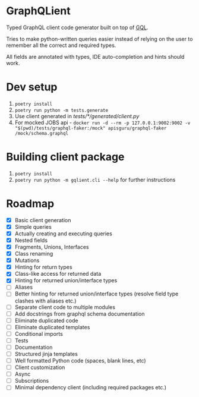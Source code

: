 # GraphQLient
Typed GraphQL client code generator built on top of [GQL](https://github.com/graphql-python/gql).

Tries to make python-written queries easier instead of relying on the user to remember all the correct and required types.

All fields are annotated with types, IDE auto-completion and hints should work.

# Dev setup
1. `poetry install`
2. `poetry run python -m tests.generate`
3. Use client generated in *tests/\*/generated/client.py*
4. For mocked JOBS api - `docker run -d --rm -p 127.0.0.1:9002:9002 -v "$(pwd)/tests/graphql-faker:/mock" apisguru/graphql-faker /mock/schema.graphql`

# Building client package

1. `poetry install`
2. `poetry run python -m gqlient.cli --help` for further instructions

# Roadmap
- [x] Basic client generation
- [x] Simple queries
- [x] Actually creating and executing queries
- [x] Nested fields
- [x] Fragments, Unions, Interfaces
- [x] Class renaming
- [x] Mutations
- [x] Hinting for return types
- [x] Class-like access for returned data
- [x] Hinting for returned union/interface types
- [ ] Aliases
- [ ] Better hinting for returned union/interface types (resolve field type clashes with aliases etc.)
- [ ] Separate client code to multiple modules
- [ ] Add docstrings from graphql schema documentation
- [ ] Eliminate duplicated code
- [ ] Eliminate duplicated templates
- [ ] Conditional imports
- [ ] Tests
- [ ] Documentation
- [ ] Structured jinja templates
- [ ] Well formatted Python code (spaces, blank lines, etc)
- [ ] Client customization
- [ ] Async
- [ ] Subscriptions
- [ ] Minimal dependency client (including required packages etc.)
